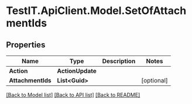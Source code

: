 # TestIT.ApiClient.Model.SetOfAttachmentIds

## Properties

Name | Type | Description | Notes
------------ | ------------- | ------------- | -------------
**Action** | **ActionUpdate** |  | 
**AttachmentIds** | **List&lt;Guid&gt;** |  | [optional] 

[[Back to Model list]](../README.md#documentation-for-models) [[Back to API list]](../README.md#documentation-for-api-endpoints) [[Back to README]](../README.md)

